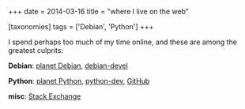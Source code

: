 +++
date = 2014-03-16
title = "where I live on the web"

[taxonomies]
tags = ['Debian', 'Python']
+++

I spend perhaps too much of my time online, and these are among the
greatest culprits:

**Debian**: [planet Debian], [debian-devel]

**Python**: [planet Python], [python-dev], [GitHub]

**misc**: [Stack Exchange]

  [planet Debian]: http://planet.debian.org/
  [debian-devel]: https://lists.debian.org/debian-devel
  [planet Python]: http://planet.python.org/
  [python-dev]: http://mail.python.org/mailman/listinfo/python-dev
  [GitHub]: https://github.com/tshepang
  [Stack Exchange]: http://stackexchange.com/users/125744/tshepang
